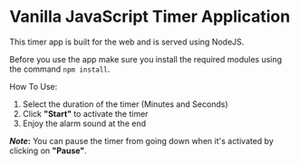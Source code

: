 # Vanilla JavaScript Timer Application

This timer app is built for the web and is served using NodeJS.

Before you use the app make sure you install the required modules using the command `npm install`.

How To Use:

  1. Select the duration of the timer (Minutes and Seconds)
  2. Click __"Start"__ to activate the timer
  3. Enjoy the alarm sound at the end
  
__*Note*:__ You can pause the timer from going down when it's activated by clicking on __"Pause"__.
